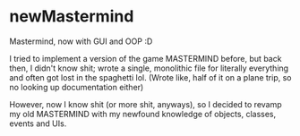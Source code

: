 # newMastermind
Mastermind, now with GUI and OOP :D

I tried to implement a version of the game MASTERMIND before, but back then, I didn't know shit; wrote a single, monolithic file for literally everything and often got lost in the spaghetti lol.
(Wrote like, half of it on a plane trip, so no looking up documentation either)

However, now I know shit (or more shit, anyways), so I decided to revamp my old MASTERMIND with my newfound knowledge of objects, classes, events and UIs.
